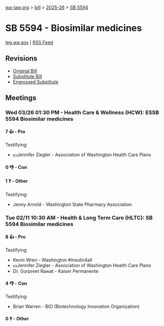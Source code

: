 [wa-law.org](/) > [bill](/bill/) > [2025-26](/bill/2025-26/) > [SB 5594](/bill/2025-26/sb/5594/)

# SB 5594 - Biosimilar medicines
[leg.wa.gov](https://app.leg.wa.gov/billsummary?BillNumber=5594&Year=2025&Initiative=false) | [RSS Feed](./rss.xml)

## Revisions
* [Original Bill](1/)
* [Substitute Bill](S/)
* [Engrossed Substitute](S.E/)

## Meetings
### Wed 03/26 01:30 PM - Health Care & Wellness (HCW): ESSB 5594 Biosimilar medicines
#### 7 👍 - Pro
Testifying:
* 💵Jennifer Ziegler - Association of Washington Health Care Plans

#### 0 👎 - Con

#### 1 ❓ - Other
Testifying:
* Jenny Arnold - Washington State Pharmacy Association

### Tue 02/11 10:30 AM - Health & Long Term Care (HLTC): SB 5594 Biosimilar medicines
#### 8 👍 - Pro
Testifying:
* Kevin Wren - Washington #insulin4all
* 💵Jennifer Ziegler - Association of Washington Health Care Plans
* Dr. Gurpreet Rawat - Kaiser Permanente

#### 4 👎 - Con
Testifying:
* Brian Warren - BIO (Biotechnology Innovation Organization)

#### 0 ❓ - Other
